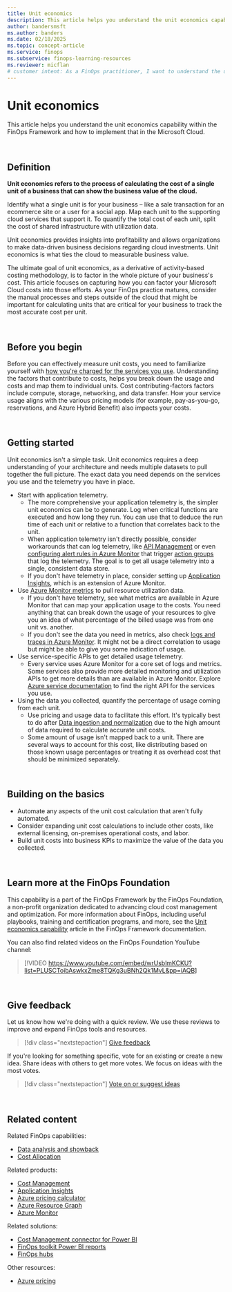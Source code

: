 ```yaml
---
title: Unit economics
description: This article helps you understand the unit economics capability within the FinOps Framework and how to implement that in the Microsoft Cloud.
author: bandersmsft
ms.author: banders
ms.date: 02/18/2025
ms.topic: concept-article
ms.service: finops
ms.subservice: finops-learning-resources
ms.reviewer: micflan
# customer intent: As a FinOps practitioner, I want to understand the unit economics capability so that I can implement it in the Microsoft Cloud.
---
```


<!-- markdownlint-disable-next-line MD025 -->
# Unit economics

This article helps you understand the unit economics capability within the FinOps Framework and how to implement that in the Microsoft Cloud.

<br>

## Definition

**Unit economics refers to the process of calculating the cost of a single unit of a business that can show the business value of the cloud.**

Identify what a single unit is for your business – like a sale transaction for an ecommerce site or a user for a social app. Map each unit to the supporting cloud services that support it. To quantify the total cost of each unit, split the cost of shared infrastructure with utilization data.

Unit economics provides insights into profitability and allows organizations to make data-driven business decisions regarding cloud investments. Unit economics is what ties the cloud to measurable business value.

The ultimate goal of unit economics, as a derivative of activity-based costing methodology, is to factor in the whole picture of your business's cost. This article focuses on capturing how you can factor your Microsoft Cloud costs into those efforts. As your FinOps practice matures, consider the manual processes and steps outside of the cloud that might be important for calculating units that are critical for your business to track the most accurate cost per unit.

<br>

## Before you begin

Before you can effectively measure unit costs, you need to familiarize yourself with [how you're charged for the services you use](https://azure.microsoft.com/pricing#product-pricing). Understanding the factors that contribute to costs, helps you break down the usage and costs and map them to individual units. Cost contributing-factors factors include compute, storage, networking, and data transfer. How your service usage aligns with the various pricing models (for example, pay-as-you-go, reservations, and Azure Hybrid Benefit) also impacts your costs.

<br>

## Getting started

Unit economics isn't a simple task. Unit economics requires a deep understanding of your architecture and needs multiple datasets to pull together the full picture. The exact data you need depends on the services you use and the telemetry you have in place.

- Start with application telemetry.
  - The more comprehensive your application telemetry is, the simpler unit economics can be to generate. Log when critical functions are executed and how long they run. You can use that to deduce the run time of each unit or relative to a function that correlates back to the unit.
  - When application telemetry isn't directly possible, consider workarounds that can log telemetry, like [API Management](/azure/api-management/api-management-key-concepts) or even [configuring alert rules in Azure Monitor](/azure/azure-monitor/alerts/alerts-create-new-alert-rule) that trigger [action groups](/azure/azure-monitor/alerts/action-groups) that log the telemetry. The goal is to get all usage telemetry into a single, consistent data store.
  - If you don't have telemetry in place, consider setting up [Application Insights](/azure/azure-monitor/app/app-insights-overview), which is an extension of Azure Monitor.
- Use [Azure Monitor metrics](/azure/azure-monitor/essentials/data-platform-metrics) to pull resource utilization data.
  - If you don't have telemetry, see what metrics are available in Azure Monitor that can map your application usage to the costs. You need anything that can break down the usage of your resources to give you an idea of what percentage of the billed usage was from one unit vs. another.
  - If you don't see the data you need in metrics, also check [logs and traces in Azure Monitor](/azure/azure-monitor/overview#data-platform). It might not be a direct correlation to usage but might be able to give you some indication of usage.
- Use service-specific APIs to get detailed usage telemetry.
  - Every service uses Azure Monitor for a core set of logs and metrics. Some services also provide more detailed monitoring and utilization APIs to get more details than are available in Azure Monitor. Explore [Azure service documentation](/azure) to find the right API for the services you use.
- Using the data you collected, quantify the percentage of usage coming from each unit.
  - Use pricing and usage data to facilitate this effort. It's typically best to do after [Data ingestion and normalization](../understand/ingestion.md) due to the high amount of data required to calculate accurate unit costs.
  - Some amount of usage isn't mapped back to a unit. There are several ways to account for this cost, like distributing based on those known usage percentages or treating it as overhead cost that should be minimized separately.

<br>

## Building on the basics

- Automate any aspects of the unit cost calculation that aren't fully automated.
- Consider expanding unit cost calculations to include other costs, like external licensing, on-premises operational costs, and labor.
- Build unit costs into business KPIs to maximize the value of the data you collected.

<br>

## Learn more at the FinOps Foundation

This capability is a part of the FinOps Framework by the FinOps Foundation, a non-profit organization dedicated to advancing cloud cost management and optimization. For more information about FinOps, including useful playbooks, training and certification programs, and more, see the [Unit economics capability](https://www.finops.org/framework/capabilities/unit-economics/) article in the FinOps Framework documentation.

You can also find related videos on the FinOps Foundation YouTube channel:

> [!VIDEO https://www.youtube.com/embed/wrUsblmKCKU?list=PLUSCToibAswkxZme8TQKg3uBNh2Qk1MvL&pp=iAQB]

<br>

## Give feedback

Let us know how we're doing with a quick review. We use these reviews to improve and expand FinOps tools and resources.

> [!div class="nextstepaction"]
> [Give feedback](https://portal.azure.com/#view/HubsExtension/InProductFeedbackBlade/extensionName/FinOpsToolkit/cesQuestion/How%20easy%20or%20hard%20is%20it%20to%20use%20FinOps%20toolkit%20tools%20and%20resources%3F/cvaQuestion/How%20valuable%20is%20the%20FinOps%20toolkit%3F/surveyId/FTK0.8/bladeName/Guide.Framework/featureName/Capabilities.Quantify.UnitEconomics)

If you're looking for something specific, vote for an existing or create a new idea. Share ideas with others to get more votes. We focus on ideas with the most votes.

> [!div class="nextstepaction"]
> [Vote on or suggest ideas](https://github.com/microsoft/finops-toolkit/issues?q=is%3Aissue+is%3Aopen+sort%3Areactions-%252B1-desc)

<br>

## Related content

Related FinOps capabilities:

- [Data analysis and showback](../understand/reporting.md)
- [Cost Allocation](../understand/allocation.md)

Related products:

- [Cost Management](/azure/cost-management-billing/costs/)
- [Application Insights](/azure/azure-monitor/app/app-insights-overview)
- [Azure pricing calculator](https://azure.microsoft.com/pricing/calculator)
- [Azure Resource Graph](/azure/governance/resource-graph/)
- [Azure Monitor](/azure/azure-monitor/)

Related solutions:

- [Cost Management connector for Power BI](/power-bi/connect-data/desktop-connect-azure-cost-management)
- [FinOps toolkit Power BI reports](../../toolkit/power-bi/reports.md)
- [FinOps hubs](../../toolkit/hubs/finops-hubs-overview.md)

Other resources:

- [Azure pricing](https://azure.microsoft.com/pricing#product-pricing)

<br>
